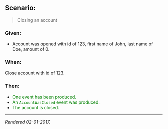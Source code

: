## Scenario:

> Closing an account

### Given:

- Account was opened with id of 123, first name of John, last name of Doe, amount of 0.

### When:

Close account with id of 123.

### Then:

- <font style='color: green !important;'>One event has been produced.</font>
- <font style='color: green !important;'>An `AccountWasClosed` event was produced.</font>
- <font style='color: green !important;'>The account is closed.</font>

---
*Rendered 02-01-2017.*
